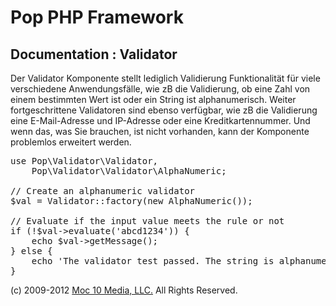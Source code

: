 Pop PHP Framework
=================

Documentation : Validator
-------------------------

Der Validator Komponente stellt lediglich Validierung Funktionalität für viele verschiedene Anwendungsfälle, wie zB die Validierung, ob eine Zahl von einem bestimmten Wert ist oder ein String ist alphanumerisch. Weiter fortgeschrittene Validatoren sind ebenso verfügbar, wie zB die Validierung eine E-Mail-Adresse und IP-Adresse oder eine Kreditkartennummer. Und wenn das, was Sie brauchen, ist nicht vorhanden, kann der Komponente problemlos erweitert werden.


<pre>
use Pop\Validator\Validator,
    Pop\Validator\Validator\AlphaNumeric;

// Create an alphanumeric validator
$val = Validator::factory(new AlphaNumeric());

// Evaluate if the input value meets the rule or not
if (!$val->evaluate('abcd1234')) {
    echo $val->getMessage();
} else {
    echo 'The validator test passed. The string is alphanumeric.';
}
</pre>

(c) 2009-2012 [Moc 10 Media, LLC.](http://www.moc10media.com) All Rights Reserved.
